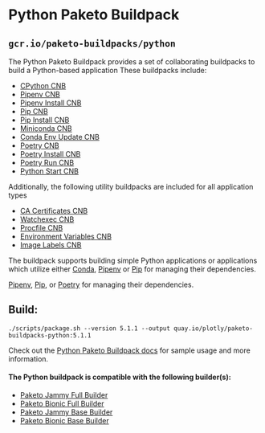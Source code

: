 # Python Paketo Buildpack

## `gcr.io/paketo-buildpacks/python`

The Python Paketo Buildpack provides a set of collaborating buildpacks to build a Python-based application
These buildpacks include:
- [CPython CNB](https://github.com/paketo-buildpacks/cpython)
- [Pipenv CNB](https://github.com/paketo-buildpacks/pipenv)
- [Pipenv Install CNB](https://github.com/paketo-buildpacks/pipenv-install)
- [Pip CNB](https://github.com/paketo-buildpacks/pip)
- [Pip Install CNB](https://github.com/paketo-buildpacks/pip-install)
- [Miniconda CNB](https://github.com/paketo-buildpacks/miniconda)
- [Conda Env Update CNB](https://github.com/paketo-buildpacks/conda-env-update)
- [Poetry CNB](https://github.com/paketo-buildpacks/poetry)
- [Poetry Install CNB](https://github.com/paketo-buildpacks/poetry-install)
- [Poetry Run CNB](https://github.com/paketo-buildpacks/poetry-run)
- [Python Start CNB](https://github.com/paketo-buildpacks/python-start)

Additionally, the following utility buildpacks are included for all application types
- [CA Certificates CNB](https://github.com/paketo-buildpacks/ca-certificates)
- [Watchexec CNB](https://github.com/paketo-buildpacks/watchexec)
- [Procfile CNB](https://github.com/paketo-buildpacks/procfile)
- [Environment Variables CNB](https://github.com/paketo-buildpacks/environment-variables)
- [Image Labels CNB](https://github.com/paketo-buildpacks/image-labels)

The buildpack supports building simple Python applications or applications which
utilize either [Conda](https://conda.io),
[Pipenv](https://pypi.org/project/pipenv/) or [Pip](https://pip.pypa.io/) for
managing their dependencies.


[Pipenv](https://pypi.org/project/pipenv/),
[Pip](https://pip.pypa.io/),
or [Poetry](https://python-poetry.org/) for managing their dependencies.

## Build:

```
./scripts/package.sh --version 5.1.1 --output quay.io/plotly/paketo-buildpacks-python:5.1.1
```

Check out the [Python Paketo Buildpack docs](https://paketo.io/docs/howto/python/) for sample usage and more information.

#### The Python buildpack is compatible with the following builder(s):
- [Paketo Jammy Full Builder](https://github.com/paketo-buildpacks/builder-jammy-full)
- [Paketo Bionic Full Builder](https://github.com/paketo-buildpacks/full-builder)
- [Paketo Jammy Base Builder](https://github.com/paketo-buildpacks/builder-jammy-base)
- [Paketo Bionic Base Builder](https://github.com/paketo-buildpacks/base-builder)
